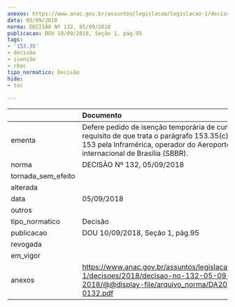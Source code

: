 ```yaml
---
anexos: https://www.anac.gov.br/assuntos/legislacao/legislacao-1/decisoes/2018/decisao-no-132-05-09-2018/@@display-file/arquivo_norma/DA2018-0132.pdf
data: 05/09/2018
norma: DECISÃO Nº 132, 05/09/2018
publicacao: DOU 10/09/2018, Seção 1, pág.95
tags:
- '153.35'
- decisão
- isenção
- rbac
tipo_normatico: Decisão
hide: 
- toc 
 
---
```


|                    | Documento                                                                                                                                                                                   |
|:-------------------|:--------------------------------------------------------------------------------------------------------------------------------------------------------------------------------------------|
| ementa             | Defere pedido de isenção temporária de cumprimento do requisito de que trata o parágrafo 153.35(c) do RBAC nº 153 pela Inframérica, operador do Aeroporto internacional de Brasília (SBBR). |
| norma              | DECISÃO Nº 132, 05/09/2018                                                                                                                                                                  |
| tornada_sem_efeito |                                                                                                                                                                                             |
| alterada           |                                                                                                                                                                                             |
| data               | 05/09/2018                                                                                                                                                                                  |
| outros             |                                                                                                                                                                                             |
| tipo_normatico     | Decisão                                                                                                                                                                                     |
| publicacao         | DOU 10/09/2018, Seção 1, pág.95                                                                                                                                                             |
| revogada           |                                                                                                                                                                                             |
| em_vigor           |                                                                                                                                                                                             |
| anexos             | https://www.anac.gov.br/assuntos/legislacao/legislacao-1/decisoes/2018/decisao-no-132-05-09-2018/@@display-file/arquivo_norma/DA2018-0132.pdf                                               |